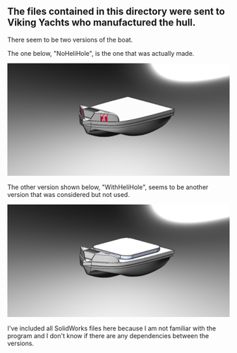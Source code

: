 ## The files contained in this directory were sent to Viking Yachts who manufactured the hull. ##

There seem to be two versions of the boat. 

The one below, "NoHeliHole", is the one that was actually made. 

![ImageOfHull_NoHeliHole](Asbly_ShoeBox.JPG)

The other version shown below, "WithHeliHole", seems to be another version that was considered but not used.

![ImageOfHull_WithHeliHole](Asbly_HeliHole.JPG)

I've included all SolidWorks files here because I am not familiar with the program and I don't know if there are any dependencies between the versions.
